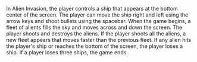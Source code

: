 In Alien Invasion, the player controls a ship that appears at the bottom center of the screen.
The player can move the ship right and left using the arrow keys and shoot bullets using the
spacebar. When the game begins, a fleet of alients fills the sky and moves across and down the
screen. The player shoots and destroys the aliens. If the player shoots all the aliens, a new
fleet appears that moves faster than the previous fleet. If any alien hits the player's ship 
or reaches the bottom of the screen, the player loses a ship. If a player loses three ships,
the game ends.
